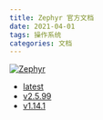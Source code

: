 ```yaml
---
title: Zephyr 官方文档
date: 2021-04-01
tags: 操作系统
categories: 文档
---
```


[![Zephyr](/images/Zephyr-Kite-logo.png)](https://zephyrproject.org "Zephyr Project")

* [latest](latest)
* [v2.5.99](2.5.99)
* [v1.14.1](1.14.1)
